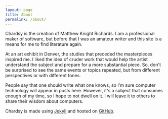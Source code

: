 ```yaml
---
layout: page
title: About
permalink: /about/
---
```


Chardsy is the creation of Matthew Knight Richards. I am a professional maker
of software, but before that I was an amateur writer and this site is a means
for me to find literature again.

At an art exhibit in Denver, the studies that preceded the masterpieces
inspired me. I liked the idea of cruder work that would help the artist
understand the subject and prepare for a more substantial piece. So, don't
be surprised to see the same events or topics repeated, but from different
perspectives or with different tones.

People say that one should write what one knows, so I'm sure computer
technology will appear in posts here. However, it's a subject that
consumes enough of my time, so I hope to not dwell on it. I will leave it
to others to share their wisdom about computers.

Chardsy is made using [Jekyll](https://jekyllrb.com/) and hosted on
[GitHub](https://github.com/).
